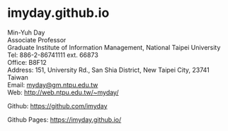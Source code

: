 # imyday.github.io
Min-Yuh Day  
Associate Professor  
Graduate Institute of Information Management, National Taipei University  
Tel: 886-2-86741111 ext. 66873  
Office: B8F12  
Address: 151, University Rd., San Shia District, New Taipei City, 23741 Taiwan  
Email: myday@gm.ntpu.edu.tw  
Web: http://web.ntpu.edu.tw/~myday/  

Github: https://github.com/imyday 
 
Github Pages: https://imyday.github.io/ 
